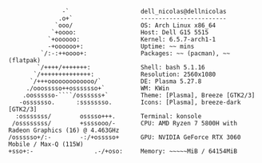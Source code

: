 <!--
**ArchDGN/ArchDGN** is a ✨ _special_ ✨ repository because its `README.md` (this file) appears on your GitHub profile.
-->

                   -`                    dell_nicolas@dellnicolas 
                  .o+`                   ------------------------ 
                 `ooo/                   OS: Arch Linux x86_64 
                `+oooo:                  Host: Dell G15 5515
               `+oooooo:                 Kernel: 6.5.7-arch1-1 
               -+oooooo+:                Uptime: ~~ mins 
             `/:-:++oooo+:               Packages: ~~ (pacman), ~~ (flatpak) 
            `/++++/+++++++:              Shell: bash 5.1.16 
           `/++++++++++++++:             Resolution: 2560x1080 
          `/+++ooooooooooooo/`           DE: Plasma 5.27.8 
         ./ooosssso++osssssso+`          WM: KWin 
        .oossssso-````/ossssss+`         Theme: [Plasma], Breeze [GTK2/3] 
       -osssssso.      :ssssssso.        Icons: [Plasma], breeze-dark [GTK2/3] 
      :osssssss/        osssso+++.       Terminal: konsole 
     /ossssssss/        +ssssooo/-       CPU: AMD Ryzen 7 5800H with Radeon Graphics (16) @ 4.463GHz 
    /ossssso+/:-        -:/+osssso+      GPU: NVIDIA GeForce RTX 3060 Mobile / Max-Q (115W)
    +sso+:-                 .-/+oso:     Memory: ~~~~~MiB / 64154MiB 

 
